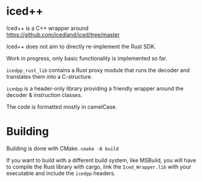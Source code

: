 # iced++

Iced++ is a C++ wrapper around https://github.com/icedland/iced/tree/master

Iced++ does not aim to directly re-implement the Rust SDK.

Work in progress, only basic functionality is implemented so far.

`icedpp_rust_lib` contains a Rust proxy module that runs the decoder and translates them into a C-structure.

`icedpp` is a header-only library providing a friendly wrapper around the decoder & instruction classes.

The code is formatted mostly in camelCase.

# Building

Building is done with CMake.
`cmake -B build`

If you want to build with a different build system, like MSBuild, you will have to compile the Rust library with cargo, link the `Iced_Wrapper.lib` with your executable and include the `icedpp` headers.
